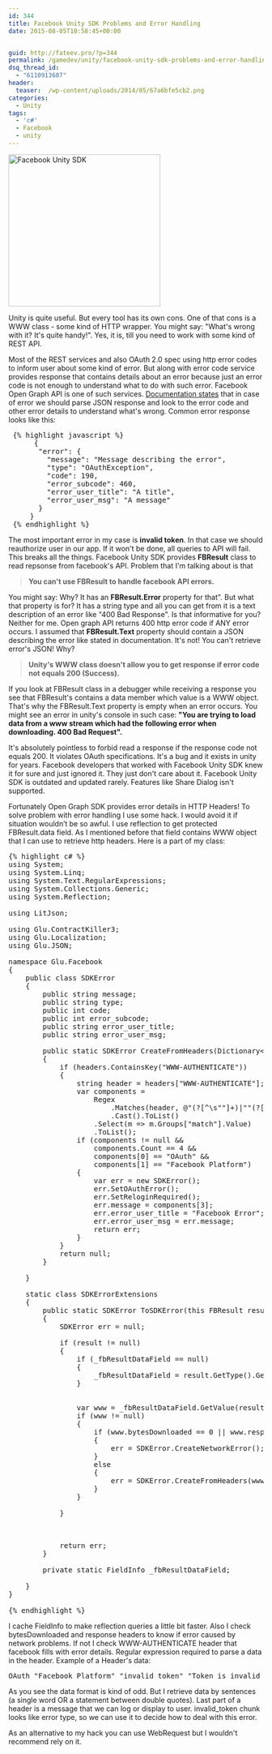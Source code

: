 ```yaml
---
id: 344
title: Facebook Unity SDK Problems and Error Handling
date: 2015-08-05T10:58:45+00:00


guid: http://fateev.pro/?p=344
permalink: /gamedev/unity/facebook-unity-sdk-problems-and-error-handling.html
dsq_thread_id:
  - "6110913687"
header:
  teaser:  /wp-content/uploads/2014/05/67a6bfe5cb2.png
categories:
  - Unity
tags:
  - 'c#'
  - Facebook
  - unity
---
```

<a href="http://fateev.pro/wp-content/uploads/2014/05/67a6bfe5cb2.png"><img class="alignleft wp-image-307 size-medium" src="http://fateev.pro/wp-content/uploads/2014/05/67a6bfe5cb2-300x300.png" alt="Facebook Unity SDK" width="300" height="300" /></a>

Unity is quite useful. But every tool has its own cons. One of that cons is a WWW class - some kind of HTTP wrapper. You might say: "What's wrong with it? It's quite handy!". Yes, it is, till you need to work with some kind of REST API.<!--more-->

Most of the REST services and also OAuth 2.0 spec using http error codes to inform user about some kind of error. But along with error code service provides response that contains details about an error because just an error code is not enough to understand what to do with such error. Facebook Open Graph API is one of such services. <a href="https://developers.facebook.com/docs/graph-api/using-graph-api/v2.4#errors" target="_blank" rel="nofollow">Documentation states</a> that in case of error we should parse JSON response and look to the error code and other error details to understand what's wrong.
Common error response looks like this:
<pre> {% highlight javascript %}
      {
       "error": {
         "message": "Message describing the error",
         "type": "OAuthException",
         "code": 190,
         "error_subcode": 460,
         "error_user_title": "A title",
         "error_user_msg": "A message"
       }
     }
 {% endhighlight %}
</pre>
The most important error in my case is <strong>invalid token</strong>. In that case we should reauthorize user in our app. If it won't be done, all queries to API will fail. This breaks all the things. Facebook Unity SDK provides <strong>FBResult</strong> class to read repsonse from facebook's API. Problem that I'm talking about is that
<blockquote><strong> You can't use FBResult to handle facebook API errors.</strong></blockquote>
You might say: Why? It has an <strong>FBResult.Error</strong> property for that". But what that property is for? It has a string type and all you can get from it is a text description of an error like "400 Bad Response". Is that informative for you? Neither for me. Open graph API returns 400 http error code if ANY error occurs. I assumed that <strong>FBResult.Text</strong> property should contain a JSON describing the error like stated in documentation. It's not! You can't retrieve error's JSON! Why?
<blockquote><strong>Unity's WWW class doesn't allow you to get response if error code not equals 200 (Success). </strong></blockquote>
If you look at FBResult class in a debugger while receiving a response you see that FBResult's contains a data member which value is a WWW object. That's why the FBResult.Text property is empty when an error occurs. You might see an error in unity's console in such case: <strong>"You are trying to load data from a www stream which had the following error when downloading. 400 Bad Request".</strong>

It's absolutely pointless to forbid read a response if the response code not equals 200. It violates OAuth specifications. It's a bug and it exists in unity for years. Facebook developers that worked with Facebook Unity SDK knew it for sure and just ignored it. They just don't care about it. Facebook Unity SDK is outdated and updated rarely. Features like Share Dialog isn't supported.

Fortunately Open Graph SDK provides error details in HTTP Headers! To solve problem with error handling I use some hack. I would avoid it if situation wouldn’t be so awful. I use reflection to get protected FBResult.data field. As I mentioned before that field contains WWW object that I can use to retrieve http headers. Here is a part of my class:
<pre>{% highlight c# %}
using System;
using System.Linq;
using System.Text.RegularExpressions;
using System.Collections.Generic;
using System.Reflection;

using LitJson;

using Glu.ContractKiller3;
using Glu.Localization;
using Glu.JSON;

namespace Glu.Facebook
{
    public class SDKError
    {
        public string message;
        public string type;
        public int code;
        public int error_subcode;
        public string error_user_title;
        public string error_user_msg;

        public static SDKError CreateFromHeaders(Dictionary&lt;string, string&gt; headers)
        {
            if (headers.ContainsKey("WWW-AUTHENTICATE"))
            {
                string header = headers["WWW-AUTHENTICATE"];
                var components =
                    Regex
                        .Matches(header, @"(?[^\s""]+)|""(?[^""]*)""")
                        .Cast().ToList()
                    .Select(m =&gt; m.Groups["match"].Value)
                    .ToList();
                if (components != null &amp;&amp;
                    components.Count == 4 &amp;&amp;
                    components[0] == "OAuth" &amp;&amp;
                    components[1] == "Facebook Platform")
                {
                    var err = new SDKError();
                    err.SetOAuthError();
                    err.SetReloginRequired();
                    err.message = components[3];
                    err.error_user_title = "Facebook Error";
                    err.error_user_msg = err.message;
                    return err;
                }
            }
            return null;
        }

    }

    static class SDKErrorExtensions
    {
        public static SDKError ToSDKError(this FBResult result)
        {
            SDKError err = null;

            if (result != null)
            {
                if (_fbResultDataField == null)
                {
                    _fbResultDataField = result.GetType().GetField("data", BindingFlags.NonPublic | BindingFlags.Instance);
                }


                var www = _fbResultDataField.GetValue(result) as UnityEngine.WWW;
                if (www != null)
                {
                    if (www.bytesDownloaded == 0 || www.responseHeaders.Count == 0)
                    {
                        err = SDKError.CreateNetworkError();
                    }
                    else
                    {
                        err = SDKError.CreateFromHeaders(www.responseHeaders);
                    }
                }

            }



            return err;
        }

        private static FieldInfo _fbResultDataField;

    }
}

{% endhighlight %}
</pre>
I cache FieldInfo to make reflection queries a little bit faster. Also I check bytesDownloaded and response headers to know if error caused by network problems. If not I check WWW-AUTHENTICATE header that facebook fills with error details. Regular expression required to parse a data in the header. Example of a Header's data:
<pre>OAuth "Facebook Platform" "invalid_token" "Token is invalid because user logged out."
</pre>
As you see the data format is kind of odd. But I retrieve data by sentences (a single word OR a statement between double quotes). Last part of a header is a message that we can log or display to user. invalid_token chunk looks like error type, so we can use it to decide how to deal with this error.

As an alternative to my hack you can use WebRequest but I wouldn't recommend rely on it.